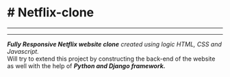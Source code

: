 <h1># Netflix-clone</h1>
<hr><hr>
<em><strong>Fully Responsive Netflix website clone</strong> created using logic HTML, CSS and Javascript.</em><br>
Will try to extend this project by constructing the back-end of the website as well with the help of <em><strong>Python and Django framework.</strong></em>
